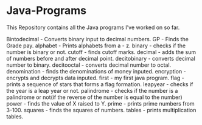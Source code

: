 # Java-Programs
This Repository contains all the Java programs I've worked on so far.

Bintodecimal - Converts binary input to decimal numbers.
GP - Finds the Grade pay.
alphabet - Prints alphabets from a - z.
binary - checks if the number is binary or not.
cutoff - finds cutoff marks.
decimal - adds the sum of numbers before and after decimal point.
decitobinary - converts decimal number to binary.
decitooctal - converts decimal number to octal.
denomination - finds the denominations of money inputed.
encryption - encrypts and decrypts data inputed.
first - my first java program.
flag - prints a sequence of stars that forms a flag formation.
leapyear - checks if the year is a leap year or not.
palindrome - checks if the number is a palindrome or not(if the reverse of the number is equal to the number)
power - finds the value of X raised to Y.
prime - prints prime numbers from 3-100.
squares - finds the squares of numbers.
tables - prints multiplication tables.
